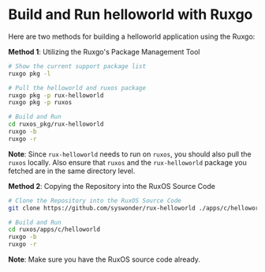 # Build and Run helloworld  with Ruxgo

Here are two methods for building a helloworld application using the Ruxgo:

**Method 1**: Utilizing the Ruxgo's Package Management Tool

```bash
# Show the current support package list
ruxgo pkg -l

# Pull the helloworld and ruxos package
ruxgo pkg -p rux-helloworld
ruxgo pkg -p ruxos

# Build and Run
cd ruxos_pkg/rux-helloworld
ruxgo -b
ruxgo -r
```

**Note**: Since `rux-helloworld` needs to run on `ruxos`, you should also pull the `ruxos` locally. Also ensure that `ruxos` and the `rux-helloworld` package you fetched are in the same directory level. 

**Method 2**: Copying the Repository into the RuxOS Source Code

```bash
# Clone the Repository into the RuxOS Source Code
git clone https://github.com/syswonder/rux-helloworld ./apps/c/helloworld/

# Build and Run
cd ruxos/apps/c/helloworld
ruxgo -b
ruxgo -r
```

**Note**: Make sure you have the RuxOS source code already.